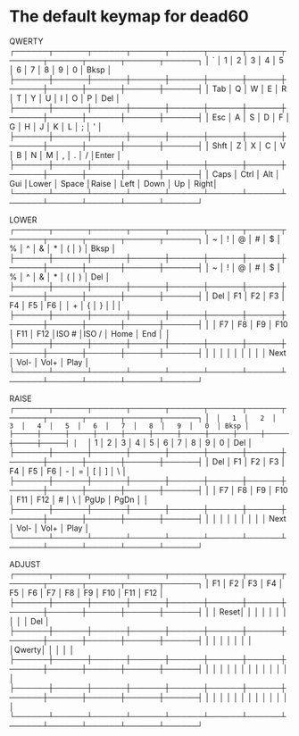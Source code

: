 # The default keymap for dead60


QWERTY
┌──────┬──────┬──────┬──────┬──────┬──────┬──────┬──────┬──────┬──────┬──────┬──────┐
│   `  │   1  │   2  │   3  │   4  │   5  │   6  │   7  │   8  │   9  │   0  │ Bksp │
├──────┼──────┼──────┼──────┼──────┼──────┼──────┼──────┼──────┼──────┼──────┼──────┤
│ Tab  │   Q  │   W  │   E  │   R  │   T  │   Y  │   U  │   I  │   O  │   P  │  Del │
├──────┼──────┼──────┼──────┼──────┼──────┼──────┼──────┼──────┼──────┼──────┼──────┤
│ Esc  │   A  │   S  │   D  │   F  │   G  │   H  │   J  │   K  │   L  │   ;  │   '  │
├──────┼──────┼──────┼──────┼──────┼──────┼──────┼──────┼──────┼──────┼──────┼──────┤
│ Shft │   Z  │   X  │   C  │   V  │   B  │   N  │   M  │   ,  │   .  │   /  │Enter │
├──────┼──────┼──────┼──────┼──────┼──────┼──────┼──────┼──────┼──────┼──────┼──────┤
│ Caps │ Ctrl │ Alt  │ Gui  │Lower │    Space    │Raise │ Left │ Down │  Up  │ Right│
└──────┴──────┴──────┴──────┴──────┴──────┴──────┴──────┴──────┴──────┴──────┴──────┘


LOWER
┌──────┬──────┬──────┬──────┬──────┬──────┬──────┬──────┬──────┬──────┬──────┬──────┐
│  ~   │  !   │  @   │  #   │  $   │  %   │  ^   │  &   │  *   │  (   │  )   │ Bksp │
├──────┼──────┼──────┼──────┼──────┼──────┼──────┼──────┼──────┼──────┼──────┼──────┤
│  ~   │  !   │  @   │  #   │  $   │  %   │  ^   │  &   │  *   │  (   │  )   │  Del │
├──────┼──────┼──────┼──────┼──────┼──────┼──────┼──────┼──────┼──────┼──────┼──────┤
│  Del │  F1  │  F2  │  F3  │  F4  │  F5  │  F6  │      │  +   │  {   │  }   │  |   │
├──────┼──────┼──────┼──────┼──────┼──────┼──────┼──────┼──────┼──────┼──────┼──────┤
│      │  F7  │  F8  │  F9  │  F10 │  F11 │  F12 │ISO # │ISO / │ Home │  End │      │
├──────┼──────┼──────┼──────┼──────┼──────┼──────┼──────┼──────┼──────┼──────┼──────┤
│      │      │      │      │      │      │      │      │ Next │ Vol- │ Vol+ │ Play │
└──────┴──────┴──────┴──────┴──────┴──────┴──────┴──────┴──────┴──────┴──────┴──────┘


RAISE
┌──────┬──────┬──────┬──────┬──────┬──────┬──────┬──────┬──────┬──────┬──────┬──────┐
│   `  │   1  │   2  │   3  │   4  │   5  │   6  │   7  │   8  │   9  │   0  │ Bksp │
├──────┼──────┼──────┼──────┼──────┼──────┼──────┼──────┼──────┼──────┼──────┼──────┤
│   `  │   1  │   2  │   3  │   4  │   5  │   6  │   7  │   8  │   9  │   0  │  Del │
├──────┼──────┼──────┼──────┼──────┼──────┼──────┼──────┼──────┼──────┼──────┼──────┤
│  Del │  F1  │  F2  │  F3  │  F4  │  F5  │  F6  │  -   │  =   │  [   │  ]   │  \   │
├──────┼──────┼──────┼──────┼──────┼──────┼──────┼──────┼──────┼──────┼──────┼──────┤
│      │  F7  │  F8  │  F9  │  F10 │  F11 │  F12 │   #  │  \   │ PgUp │ PgDn │      │
├──────┼──────┼──────┼──────┼──────┼──────┼──────┼──────┼──────┼──────┼──────┼──────┤
│      │      │      │      │      │      │      │      │ Next │ Vol- │ Vol+ │ Play │
└──────┴──────┴──────┴──────┴──────┴──────┴──────┴──────┴──────┴──────┴──────┴──────┘


ADJUST
┌──────┬──────┬──────┬──────┬──────┬──────┬──────┬──────┬──────┬──────┬──────┬──────┐
│  F1  │  F2  │  F3  │  F4  │  F5  │  F6  │  F7  │  F8  │  F9  │  F10 │  F11 │  F12 │
├──────┼──────┼──────┼──────┼──────┼──────┼──────┼──────┼──────┼──────┼──────┼──────┤
│      │ Reset│      │      │      │      │      │      │      │      │      │  Del │
├──────┼──────┼──────┼──────┼──────┼──────┼──────┼──────┼──────┼──────┼──────┼──────┤
│      │      │      │      │      │      │      │Qwerty│      │      │      │      │
├──────┼──────┼──────┼──────┼──────┼──────┼──────┼──────┼──────┼──────┼──────┼──────┤
│      │      │      │      │      │      │      │      │      │      │      │      │
├──────┼──────┼──────┼──────┼──────┼──────┼──────┼──────┼──────┼──────┼──────┼──────┤
│      │      │      │      │      │      │      │      │      │      │      │      │
└──────┴──────┴──────┴──────┴──────┴──────┴──────┴──────┴──────┴──────┴──────┴──────┘
